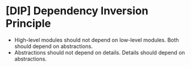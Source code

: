 # [DIP] Dependency Inversion Principle
* High-level modules should not depend on low-level modules. Both should depend on abstractions.
* Abstractions should not depend on details. Details should depend on abstractions.